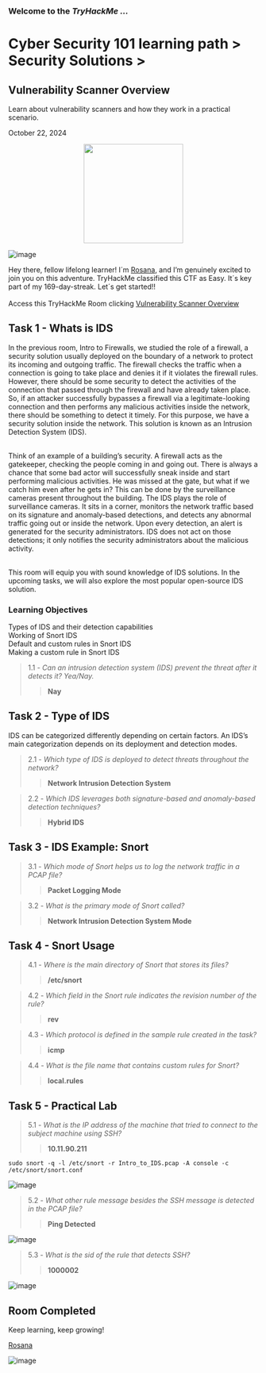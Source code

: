 <h3> Welcome to the <em>TryHackMe ...</em></h3>
<h1>Cyber Security 101 learning path > Security Solutions ></h1>
<h2>Vulnerability Scanner Overview</h2>
<p>Learn about vulnerability scanners and how they work in a practical scenario.</p>
<p>October 22, 2024<br></p>

<center>
<img src="https://github.com/user-attachments/assets/2944e3ed-13c2-47e7-b86f-936ca19e8380"
height="200" width="200">
</center>

![image](https://github.com/user-attachments/assets/15c3cf99-ed03-4cc3-8ca1-e7da97e7cc67)



<p>Hey there, fellow lifelong learner! I´m <a href="https://www.linkedin.com/in/rosanafssantos/">Rosana</a>, and I’m genuinely excited to join you on this adventure. TryHackMe classified this CTF as Easy. It´s key part of my 169-day-streak. Let´s get started!!<br><br>
Access this TryHackMe Room clicking <a href="https://tryhackme.com/r/room/vulnerabilityscanneroverview">Vulnerability Scanner Overview</a></p>

<h2>Task 1 - Whats is IDS</h2>
<p>In the previous room, Intro to Firewalls, we studied the role of a firewall, a security solution usually deployed on the boundary of a network to protect its incoming and outgoing traffic. The firewall checks the traffic when a connection is going to take place and denies it if it violates the firewall rules. However, there should be some security to detect the activities of the connection that passed through the firewall and have already taken place. So, if an attacker successfully bypasses a firewall via a legitimate-looking connection and then performs any malicious activities inside the network, there should be something to detect it timely. For this purpose, we have a security solution inside the network. This solution is known as an Intrusion Detection System (IDS).<br><br>

Think of an example of a building’s security. A firewall acts as the gatekeeper, checking the people coming in and going out. There is always a chance that some bad actor will successfully sneak inside and start performing malicious activities. He was missed at the gate, but what if we catch him even after he gets in? This can be done by the surveillance cameras present throughout the building. The IDS plays the role of surveillance cameras. It sits in a corner, monitors the network traffic based on its signature and anomaly-based detections, and detects any abnormal traffic going out or inside the network. Upon every detection, an alert is generated for the security administrators. IDS does not act on those detections; it only notifies the security administrators about the malicious activity.<br><br>

This room will equip you with sound knowledge of IDS solutions. In the upcoming tasks, we will also explore the most popular open-source IDS solution.<br></p>
<h3>Learning Objectives</h3>
<p>Types of IDS and their detection capabilities<br>
Working of Snort IDS<br>
Default and custom rules in Snort IDS<br>
Making a custom rule in Snort IDS</p>

> 1.1 - <em>Can an intrusion detection system (IDS) prevent the threat after it detects it? Yea/Nay.</em><br>
>> <strong>Nay</strong><br>
<p></p>

<h2>Task 2 - Type of IDS</h2>
<p>IDS can be categorized differently depending on certain factors. An IDS’s main categorization depends on its deployment and detection modes.</p>
<p></p>

> 2.1 - <em>Which type of IDS is deployed to detect threats throughout the network?</em><br>
>> <strong>Network Intrusion Detection System</strong><br>
<p></p>

> 2.2 - <em>Which IDS leverages both signature-based and anomaly-based detection techniques?</em><br>
>> <strong>Hybrid IDS</strong><br>
<p></p>

<h2>Task 3 - IDS Example: Snort</h2>

> 3.1 - <em>Which mode of Snort helps us to log the network traffic in a PCAP file?</em><br>
>> <strong>Packet Logging Mode</strong><br>
<p></p>

> 3.2 - <em>What is the primary mode of Snort called?</em><br>
>> <strong>Network Intrusion Detection System Mode</strong><br>
<p></p>

<h2>Task 4 - Snort Usage</h2>

> 4.1 - <em>Where is the main directory of Snort that stores its files?</em><br>
>> <strong>/etc/snort</strong><br>
<p></p>

> 4.2 - <em>Which field in the Snort rule indicates the revision number of the rule?</em><br>
>> <strong>rev</strong><br>
<p></p>

> 4.3 - <em>Which protocol is defined in the sample rule created in the task?</em><br>
>> <strong>icmp</strong><br>
<p></p>

> 4.4 - <em>What is the file name that contains custom rules for Snort?</em><br>
>> <strong>local.rules</strong><br>
<p></p>


<h2>Task 5 - Practical Lab</h2>

>5.1 - <em>What is the IP address of the machine that tried to connect to the subject machine using SSH?</em><br>
>> <strong>10.11.90.211</strong><br>
<p></p>
<pre><code>sudo snort -q -l /etc/snort -r Intro_to_IDS.pcap -A console -c /etc/snort/snort.conf</code></pre>


![image](https://github.com/user-attachments/assets/042881a6-cd9f-4026-aa07-54c9a64d0c6e)

> 5.2 - <em>What other rule message besides the SSH message is detected in the PCAP file? </em><br>
>> <strong>Ping Detected</strong><br>
<p></p>

![image](https://github.com/user-attachments/assets/d315214d-e1b1-4609-bbbd-e5fa045551da)

> 5.3 - <em>What is the sid of the rule that detects SSH?</em><br>
>> <strong>1000002</strong><br>
<p></p>

![image](https://github.com/user-attachments/assets/0415856e-a0d5-42f2-aa1b-7674b148f732)


<h2>Room Completed</h2>

<p>Keep learning, keep growing!<br>
    
<a href="https://www.linkedin.com/in/rosanafssantos/">Rosana</a></p>

![image](https://github.com/user-attachments/assets/fd8e1dcc-2cf5-4754-8c88-2ec3b2244291)
